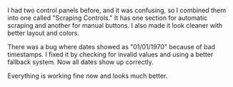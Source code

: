 I had two control panels before, and it was confusing, so I combined them into one called "Scraping Controls." It has one section for automatic scraping and another for manual buttons. I also made it look cleaner with better layout and colors.

There was a bug where dates showed as "01/01/1970" because of bad timestamps. I fixed it by checking for invalid values and using a better fallback system. Now all dates show up correctly.

Everything is working fine now and looks much better.
